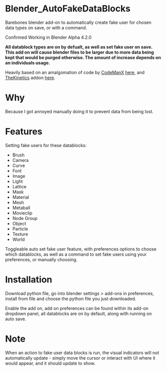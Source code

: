 # Blender_AutoFakeDataBlocks
Barebones blender add-on to automatically create fake user for chosen data types on save, or with a command.

Confirmed Working in Blender Alpha 4.2.0

**All datablock types are on by defualt, as well as set fake user on save. This add on will cause blender files to be larger due to more data being kept that would be purged otherwise. The amount of increase depends on an individuals usage.**

Heavily based on an amalgomation of code by [CodeManX](https://blender.stackexchange.com/users/1363/codemanx) [here](https://blender.stackexchange.com/questions/9289/fake-user-on-by-default-in-blender-materials-and-textures), and [TheKinetics](https://github.com/TheKenetics) addon [here](https://github.com/TheKenetics/SetAllFakeUsers2.8).

# Why
Because I got annoyed manually doing it to prevent data from being lost. 

# Features

Setting fake users for these datablocks:

- Brush
- Camera
- Curve
- Font
- Image
- Light
- Lattice
- Mask
- Material
- Mesh
- Metaball
- Movieclip
- Node Group
- Object
- Particle
- Texture
- World

Toggleable auto set fake user feature, with preferences options to choose which datablocks, as well as a command to set fake users using your preferences, or manually choosing.

# Installation

Download python file, go into blender settings > add-ons in preferences, install from file and choose the python file you just downloaded.

Enable the add on, add on preferences can be found within its add-on dropdown panel, all datablocks are on by default, along with running on auto save. 


# Note

When an action to fake user data blocks is run, the visual indicators will not automatically update - simply move the cursor or interact with UI where it would appear, and it should update to show.
